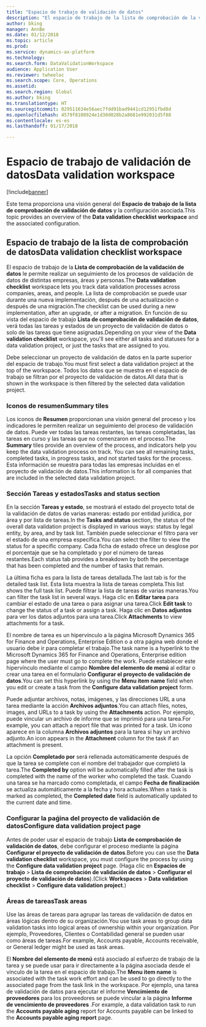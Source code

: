 ```yaml
---
title: "Espacio de trabajo de validación de datos"
description: "El espacio de trabajo de la lista de comprobación de la validación de datos le permite realizar un seguimiento de los procesos de validación de datos de distintas empresas, áreas y personas. La lista de comprobación se puede usar durante una nueva implementación, después de una actualización o después de una migración."
author: bking
manager: AnnBe
ms.date: 01/12/2018
ms.topic: article
ms.prod: 
ms.service: dynamics-ax-platform
ms.technology: 
ms.search.form: DataValidationWorkspace
audience: Application User
ms.reviewer: twheeloc
ms.search.scope: Core, Operations
ms.assetid: 
ms.search.region: Global
ms.author: bking
ms.translationtype: HT
ms.sourcegitcommit: 029511634e56aec7fdd91bad9441cd12951fbd8d
ms.openlocfilehash: 4579f8108924e1d30d028b2a8681e992031d5f88
ms.contentlocale: es-es
ms.lasthandoff: 01/17/2018

---
```


# <a name="data-validation-workspace"></a><span data-ttu-id="23db6-104">Espacio de trabajo de validación de datos</span><span class="sxs-lookup"><span data-stu-id="23db6-104">Data validation workspace</span></span>

[!include[banner](../includes/banner.md)]


<span data-ttu-id="23db6-105">Este tema proporciona una visión general del **Espacio de trabajo de la lista de comprobación de validación de datos** y la configuración asociada.</span><span class="sxs-lookup"><span data-stu-id="23db6-105">This topic provides an overview of the **Data validation checklist workspace** and the associated configuration.</span></span>

## <a name="data-validation-checklist-workspace"></a><span data-ttu-id="23db6-106">Espacio de trabajo de la lista de comprobación de datos</span><span class="sxs-lookup"><span data-stu-id="23db6-106">Data validation checklist workspace</span></span>

<span data-ttu-id="23db6-107">El espacio de trabajo de la **Lista de comprobación de la validación de datos** le permite realizar un seguimiento de los procesos de validación de datos de distintas empresas, áreas y personas.</span><span class="sxs-lookup"><span data-stu-id="23db6-107">The **Data validation checklist** workspace lets you track data validation processes across companies, areas, and people.</span></span> <span data-ttu-id="23db6-108">La lista de comprobación se puede usar durante una nueva implementación, después de una actualización o después de una migración.</span><span class="sxs-lookup"><span data-stu-id="23db6-108">The checklist can be used during a new implementation, after an upgrade, or after a migration.</span></span> <span data-ttu-id="23db6-109">En función de su vista del espacio de trabajo **Lista de comprobación de validación de datos**, verá todas las tareas y estados de un proyecto de validación de datos o solo de las tareas que tiene asignadas.</span><span class="sxs-lookup"><span data-stu-id="23db6-109">Depending on your view of the **Data validation checklist** workspace, you'll see either all tasks and statuses for a data validation project, or just the tasks that are assigned to you.</span></span>

<span data-ttu-id="23db6-110">Debe seleccionar un proyecto de validación de datos en la parte superior del espacio de trabajo.</span><span class="sxs-lookup"><span data-stu-id="23db6-110">You must first select a data validation project at the top of the workspace.</span></span> <span data-ttu-id="23db6-111">Todos los datos que se muestra en el espacio de trabajo se filtran por el proyecto de validación de datos.</span><span class="sxs-lookup"><span data-stu-id="23db6-111">All data that is shown in the workspace is then filtered by the selected data validation project.</span></span>

### <a name="summary-tiles"></a><span data-ttu-id="23db6-112">Iconos de resumen</span><span class="sxs-lookup"><span data-stu-id="23db6-112">Summary tiles</span></span>

<span data-ttu-id="23db6-113">Los iconos de **Resumen** proporcionan una visión general del proceso y los indicadores le permiten realizar un seguimiento del proceso de validación de datos. Puede ver todas las tareas restantes, las tareas completadas, las tareas en curso y las tareas que no comenzaron en el proceso.</span><span class="sxs-lookup"><span data-stu-id="23db6-113">The **Summary** tiles provide an overview of the process, and indicators help you keep the data validation process on track. You can see all remaining tasks, completed tasks, in progress tasks, and not started tasks for the process.</span></span> <span data-ttu-id="23db6-114">Esta información se muestra para todas las empresas incluidas en el proyecto de validación de datos.</span><span class="sxs-lookup"><span data-stu-id="23db6-114">This information is for all companies that are included in the selected data validation project.</span></span>

### <a name="tasks-and-status-section"></a><span data-ttu-id="23db6-115">Sección Tareas y estados</span><span class="sxs-lookup"><span data-stu-id="23db6-115">Tasks and status section</span></span>

<span data-ttu-id="23db6-116">En la sección **Tareas y estado**, se mostrará el estado del proyecto total de la validación de datos de varias maneras: estado por entidad jurídica, por área y por lista de tareas.</span><span class="sxs-lookup"><span data-stu-id="23db6-116">In the **Tasks and status** section, the status of the overall data validation project is displayed in various ways: status by legal entity, by area, and by task list.</span></span> <span data-ttu-id="23db6-117">También puede seleccionar el filtro para ver el estado de una empresa específica.</span><span class="sxs-lookup"><span data-stu-id="23db6-117">You can select the filter to view the status for a specific company.</span></span> <span data-ttu-id="23db6-118">Cada ficha de estado ofrece un desglose por el porcentaje que se ha completado y por el número de tareas restantes.</span><span class="sxs-lookup"><span data-stu-id="23db6-118">Each status tab provides a breakdown by both the percentage that has been completed and the number of tasks that remain.</span></span>

<span data-ttu-id="23db6-119">La última ficha es para la lista de tareas detallada.</span><span class="sxs-lookup"><span data-stu-id="23db6-119">The last tab is for the detailed task list.</span></span> <span data-ttu-id="23db6-120">Esta lista muestra la lista de tareas completa.</span><span class="sxs-lookup"><span data-stu-id="23db6-120">This list shows the full task list.</span></span>
<span data-ttu-id="23db6-121">Puede filtrar la lista de tareas de varias maneras.</span><span class="sxs-lookup"><span data-stu-id="23db6-121">You can filter the task list in several ways.</span></span> <span data-ttu-id="23db6-122">Haga clic en **Editar tarea** para cambiar el estado de una tarea o para asignar una tarea.</span><span class="sxs-lookup"><span data-stu-id="23db6-122">Click **Edit task** to change the status of a task or assign a task.</span></span> <span data-ttu-id="23db6-123">Haga clic en **Datos adjuntos** para ver los datos adjuntos para una tarea.</span><span class="sxs-lookup"><span data-stu-id="23db6-123">Click **Attachments** to view attachments for a task.</span></span>

<span data-ttu-id="23db6-124">El nombre de tarea es un hipervínculo a la página Microsoft Dynamics 365 for Finance and Operations, Enterprise Edition o a otra página web donde el usuario debe ir para completar el trabajo.</span><span class="sxs-lookup"><span data-stu-id="23db6-124">The task name is a hyperlink to the Microsoft Dynamics 365 for Finance and Operations, Enterprise edition page where the user must go to complete the work.</span></span> <span data-ttu-id="23db6-125">Puede establecer este hipervínculo mediante el campo **Nombre del elemento de menú** al editar o crear una tarea en el formulario **Configurar el proyecto de validación de datos**.</span><span class="sxs-lookup"><span data-stu-id="23db6-125">You can set this hyperlink by using the **Menu item name** field when you edit or create a task from the **Configure data validation project** form.</span></span>

<span data-ttu-id="23db6-126">Puede adjuntar archivos, notas, imágenes, y las direcciones URL a una tarea mediante la acción **Archivos adjuntos**.</span><span class="sxs-lookup"><span data-stu-id="23db6-126">You can attach files, notes, images, and URLs to a task by using the **Attachments** action.</span></span> <span data-ttu-id="23db6-127">Por ejemplo, puede vincular un archivo de informe que se imprimió para una tarea.</span><span class="sxs-lookup"><span data-stu-id="23db6-127">For example, you can attach a report file that was printed for a task.</span></span> <span data-ttu-id="23db6-128">Un icono aparece en la columna **Archivos adjuntos** para la tarea si hay un archivo adjunto.</span><span class="sxs-lookup"><span data-stu-id="23db6-128">An icon appears in the **Attachment** column for the task if an attachment is present.</span></span>

<span data-ttu-id="23db6-129">La opción **Completado por** será rellenada automáticamente después de que la tarea se complete con el nombre del trabajador que completó la tarea.</span><span class="sxs-lookup"><span data-stu-id="23db6-129">The **Completed by** option will be automatically filled after the task is completed with the name of the worker who completed the task.</span></span> <span data-ttu-id="23db6-130">Cuando una tarea se ha marcado como completada, el campo **Fecha de finalización** se actualiza automáticamente a la fecha y hora actuales.</span><span class="sxs-lookup"><span data-stu-id="23db6-130">When a task is marked as completed, the **Completed date** field is automatically updated to the current date and time.</span></span>

### <a name="configure-data-validation-project-page"></a><span data-ttu-id="23db6-131">Configurar la paǵina del proyecto de validación de datos</span><span class="sxs-lookup"><span data-stu-id="23db6-131">Configure data validation project page</span></span>

<span data-ttu-id="23db6-132">Antes de poder usar el espacio de trabajo **Lista de comprobación de validación de datos**, debe configurar el proceso mediante la página **Configurar el proyecto de validación de datos**.</span><span class="sxs-lookup"><span data-stu-id="23db6-132">Before you can use the **Data validation checklist** workspace, you must configure the process by using the **Configure data validation project** page.</span></span> <span data-ttu-id="23db6-133">(Haga clic en **Espacios de trabajo** \> **Lista de comprobación de validación de datos** \> **Configurar el proyecto de validación de datos**).</span><span class="sxs-lookup"><span data-stu-id="23db6-133">(Click **Workspaces** \> **Data validation checklist** \> **Configure data validation project**.)</span></span>

### <a name="task-areas"></a><span data-ttu-id="23db6-134">Áreas de tareas</span><span class="sxs-lookup"><span data-stu-id="23db6-134">Task areas</span></span>

<span data-ttu-id="23db6-135">Use las áreas de tareas para agrupar las tareas de validación de datos en áreas lógicas dentro de su organización.</span><span class="sxs-lookup"><span data-stu-id="23db6-135">You use task areas to group data validation tasks into logical areas of ownership within your organization.</span></span> <span data-ttu-id="23db6-136">Por ejemplo, Proveedores, Clientes o Contabilidad general se pueden usar como áreas de tareas.</span><span class="sxs-lookup"><span data-stu-id="23db6-136">For example, Accounts payable, Accounts receivable, or General ledger might be used as task areas.</span></span>

<span data-ttu-id="23db6-137">El **Nombre del elemento de menú** está asociado al esfuerzo de trabajo de la tarea y se puede usar para ir directamente a la página asociada desde el vínculo de la tarea en el espacio de trabajo.</span><span class="sxs-lookup"><span data-stu-id="23db6-137">The **Menu item name** is associated with the task work effort and can be used to go directly to the associated page from the task link in the workspace.</span></span> <span data-ttu-id="23db6-138">Por ejemplo, una tarea de validación de datos para ejecutar el informe **Vencimiento de proveedores** para los proveedores se puede vincular a la página **Informe de vencimiento de proveedores** .</span><span class="sxs-lookup"><span data-stu-id="23db6-138">For example, a data validation task to run the **Accounts payable aging** report for Accounts payable can be linked to the **Accounts payable aging report** page.</span></span>

